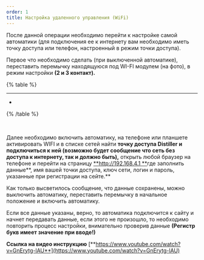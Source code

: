 ```yaml
---
order: 1
title: Настройка удаленного управления (WiFi)
---
```


После данной операции необходимо перейти к настройке самой автоматики (для подключения ее к интернету вам необходимо иметь точку доступа или телефон, настроенный в режим точки доступа).

Первое что необходимо сделать (при выключенной автоматике), переставить перемычку находящуюся под WI-FI модулем (на фото), в режим настройки **(2 и 3 контакт).**

{% table %}

---

*   

{% /table %}

 

Далее необходимо включить автоматику, на телефоне или планшете активировать WIFI и в списке сетей найти **точку доступа Distiller и подключиться к ней (возможно будет сообщение что сеть без доступа к интернету, так и должно быть),** открыть любой браузер на телефоне и перейти на страницу [**http://192.168.4.1 **](http://192.168.4.1)где заполнить данные**, имя вашей точки доступа, ключ сети, логин и пароль, указанные при регистрации на сейте.**

Как только высветилось сообщение, что данные сохранены, можно выключить автоматику, переставить перемычку в начальное положение и включить автоматику.

Если все данные указаны, верно, то автоматика подключится к сайту и начнет передавать данные, если этого не произошло, то необходимо повторить процесс настройки, внимательно проверив данные **(Регистр букв имеет значение при вводе!)**

**Ссылка на видео инструкцию** [**https://www.youtube.com/watch?v=GnErytg-lAU**](https://www.youtube.com/watch?v=GnErytg-lAU)